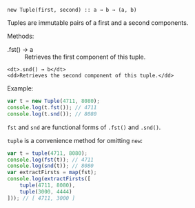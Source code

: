 `new Tuple(first, second) :: a → b → (a, b)`

Tuples are immutable pairs of a first and a second components.

Methods:

<dl>
    <dt>.fst() → a</dt>
    <dd>Retrieves the first component of this tuple.</dd>

    <dt>.snd() → b</dt>
    <dd>Retrieves the second component of this tuple.</dd>
</dl>

Example:

```JavaScript
var t = new Tuple(4711, 8080);
console.log(t.fst()); // 4711
console.log(t.snd()); // 8080
```

`fst` and `snd` are functional forms of `.fst()` and `.snd()`.

`tuple` is a convenience method for omitting `new`:

```JavaScript
var t = tuple(4711, 8080);
console.log(fst(t)); // 4711
console.log(snd(t)); // 8080
var extractFirsts = map(fst);
console.log(extractFirsts([
    tuple(4711, 8080),
    tuple(3000, 4444)
])); // [ 4711, 3000 ]
```

